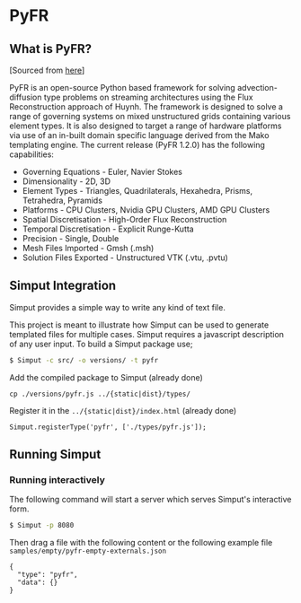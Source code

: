 # PyFR

## What is PyFR?
[Sourced from [here](http://www.pyfr.org/#overview)]

PyFR is an open-source Python based framework for solving advection-diffusion type problems on streaming architectures using the Flux Reconstruction approach of Huynh. The framework is designed to solve a range of governing systems on mixed unstructured grids containing various element types. It is also designed to target a range of hardware platforms via use of an in-built domain specific language derived from the Mako templating engine. The current release (PyFR 1.2.0) has the following capabilities:

- Governing Equations - Euler, Navier Stokes
- Dimensionality - 2D, 3D
- Element Types - Triangles, Quadrilaterals, Hexahedra, Prisms, Tetrahedra, Pyramids
- Platforms - CPU Clusters, Nvidia GPU Clusters, AMD GPU Clusters
- Spatial Discretisation - High-Order Flux Reconstruction
- Temporal Discretisation - Explicit Runge-Kutta
- Precision - Single, Double
- Mesh Files Imported - Gmsh (.msh)
- Solution Files Exported - Unstructured VTK (.vtu, .pvtu)

## Simput Integration

Simput provides a simple way to write any kind of text file.

This project is meant to illustrate how Simput can be used to generate
templated files for multiple cases. Simput requires a javascript description of
any user input. To build a Simput package use;

```sh
$ Simput -c src/ -o versions/ -t pyfr
```

Add the compiled package to Simput (already done)

```
cp ./versions/pyfr.js ../{static|dist}/types/
```

Register it in the `../{static|dist}/index.html` (already done)

```
Simput.registerType('pyfr', ['./types/pyfr.js']);
```

## Running Simput

### Running interactively
The following command will start a server which serves Simput's interactive form.

```sh
$ Simput -p 8080
```

Then drag a file with the following content or the following example file `samples/empty/pyfr-empty-externals.json`

```
{
  "type": "pyfr",
  "data": {}
}
```
